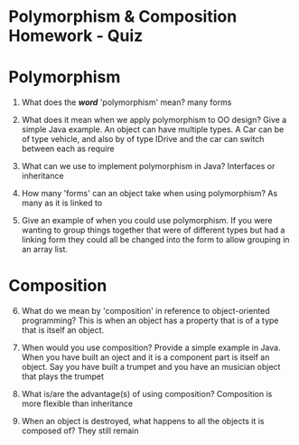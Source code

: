 # Polymorphism & Composition Homework - Quiz

# Polymorphism

1. What does the ___word___ 'polymorphism' mean?
many forms

2. What does it mean when we apply polymorphism to OO design? Give a simple Java example.
An object can have multiple types. A Car can be of type vehicle, and also by of type IDrive and the car can switch between each as require

3. What can we use to implement polymorphism in Java?
Interfaces or inheritance

4. How many 'forms' can an object take when using polymorphism?
As many as it is linked to

5. Give an example of when you could use polymorphism.
If you were wanting to group things together that were of different types but had a linking form they could all be changed into the form to allow grouping in an array list.



# Composition

6. What do we mean by 'composition' in reference to object-oriented programming?
This is when an object has a property that is of a type that is itself an object.

7. When would you use composition? Provide a simple example in Java.
When you have built an oject and it is a component part is itself an object. 
Say you have built a trumpet and you have an musician object that plays the trumpet

8. What is/are the advantage(s) of using composition?
Composition is more flexible than inheritance

9. When an object is destroyed, what happens to all the objects it is composed of?
They still remain 
